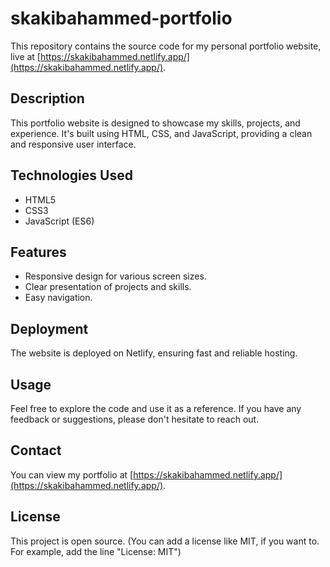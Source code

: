 # skakibahammed-portfolio

This repository contains the source code for my personal portfolio website, live at [https://skakibahammed.netlify.app/](https://skakibahammed.netlify.app/).

## Description

This portfolio website is designed to showcase my skills, projects, and experience. It's built using HTML, CSS, and JavaScript, providing a clean and responsive user interface.

## Technologies Used

* HTML5
* CSS3
* JavaScript (ES6)

## Features

* Responsive design for various screen sizes.
* Clear presentation of projects and skills.
* Easy navigation.

## Deployment

The website is deployed on Netlify, ensuring fast and reliable hosting.

## Usage

Feel free to explore the code and use it as a reference. If you have any feedback or suggestions, please don't hesitate to reach out.

## Contact

You can view my portfolio at [https://skakibahammed.netlify.app/](https://skakibahammed.netlify.app/).

## License

This project is open source. (You can add a license like MIT, if you want to. For example, add the line "License: MIT")

